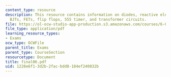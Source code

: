 ```yaml
---
content_type: resource
description: This resource contains information on diodes, reactive elements, op-amps,
  BJTs, FETs, flip flops, 555 timer, and transformer circuits.
file: https://ol-ocw-studio-app-production.s3.amazonaws.com/courses/6-071j-introduction-to-electronics-signals-and-measurement-spring-2006/1228e6f13d2b2facbdd8184ef240832b_final06.pdf
file_type: application/pdf
learning_resource_types:
- Exams
ocw_type: OCWFile
parent_title: Exams
parent_type: CourseSection
resourcetype: Document
title: final06.pdf
uid: 1228e6f1-3d2b-2fac-bdd8-184ef240832b
---
```

